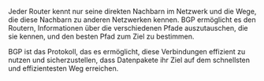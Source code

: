 Jeder Router kennt nur seine direkten Nachbarn im Netzwerk und die Wege, die diese Nachbarn zu anderen Netzwerken kennen. BGP ermöglicht es den Routern, Informationen über die verschiedenen Pfade auszutauschen, die sie kennen, und den besten Pfad zum Ziel zu bestimmen.


BGP ist das Protokoll, das es ermöglicht, diese Verbindungen effizient zu nutzen und sicherzustellen, dass Datenpakete ihr Ziel auf dem schnellsten und effizientesten Weg erreichen.